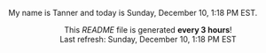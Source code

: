 My name is Tanner and today is Sunday, December 10, 1:18 PM EST.

<p align="center">This <i>README</i> file is generated <b>every 3 hours</b>!</br>Last refresh: Sunday, December 10, 1:18 PM EST<br /></p>
